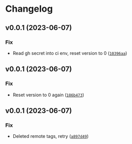 # Changelog

<!--next-version-placeholder-->

## v0.0.1 (2023-06-07)

### Fix

* Read gh secret into ci env, reset version to 0 ([`10396aa`](https://github.com/psychoanalyze/psychoanalyze/commit/10396aafd86b4b8eb01d0266bd29d01e13f9c589))

## v0.0.1 (2023-06-07)

### Fix

* Reset version to 0 again ([`186b473`](https://github.com/psychoanalyze/psychoanalyze/commit/186b4736c9b9045a58ef02547f6eee8512db6d8f))

## v0.0.1 (2023-06-07)

### Fix

* Deleted remote tags, retry ([`a897d49`](https://github.com/psychoanalyze/psychoanalyze/commit/a897d495a796f01fb18b2f1925c7ce18c7f4a587))
